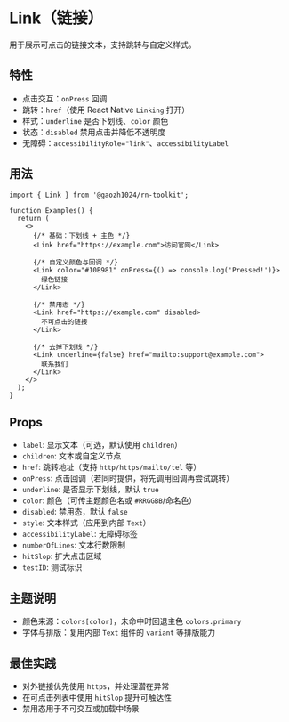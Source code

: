 # Link（链接）

用于展示可点击的链接文本，支持跳转与自定义样式。

## 特性
- 点击交互：`onPress` 回调
- 跳转：`href`（使用 React Native `Linking` 打开）
- 样式：`underline` 是否下划线、`color` 颜色
- 状态：`disabled` 禁用点击并降低不透明度
- 无障碍：`accessibilityRole="link"`、`accessibilityLabel`

## 用法
```tsx
import { Link } from '@gaozh1024/rn-toolkit';

function Examples() {
  return (
    <>
      {/* 基础：下划线 + 主色 */}
      <Link href="https://example.com">访问官网</Link>

      {/* 自定义颜色与回调 */}
      <Link color="#10B981" onPress={() => console.log('Pressed!')}>
        绿色链接
      </Link>

      {/* 禁用态 */}
      <Link href="https://example.com" disabled>
        不可点击的链接
      </Link>

      {/* 去掉下划线 */}
      <Link underline={false} href="mailto:support@example.com">
        联系我们
      </Link>
    </>
  );
}
```

## Props
- `label`: 显示文本（可选，默认使用 `children`）
- `children`: 文本或自定义节点
- `href`: 跳转地址（支持 `http/https/mailto/tel` 等）
- `onPress`: 点击回调（若同时提供，将先调用回调再尝试跳转）
- `underline`: 是否显示下划线，默认 `true`
- `color`: 颜色（可传主题颜色名或 `#RRGGBB`/命名色）
- `disabled`: 禁用态，默认 `false`
- `style`: 文本样式（应用到内部 `Text`）
- `accessibilityLabel`: 无障碍标签
- `numberOfLines`: 文本行数限制
- `hitSlop`: 扩大点击区域
- `testID`: 测试标识

## 主题说明
- 颜色来源：`colors[color]`，未命中时回退主色 `colors.primary`
- 字体与排版：复用内部 `Text` 组件的 `variant` 等排版能力

## 最佳实践
- 对外链接优先使用 `https`，并处理潜在异常
- 在可点击列表中使用 `hitSlop` 提升可触达性
- 禁用态用于不可交互或加载中场景